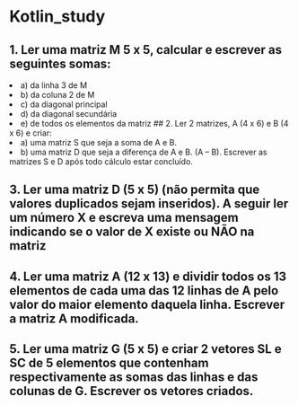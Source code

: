 # Kotlin_study
## 1. Ler uma matriz M 5 x 5, calcular e escrever as seguintes somas:
  <li> a) da linha 3 de M
  <li> b) da coluna 2 de M
  <li> c) da diagonal principal
  <li> d) da diagonal secundária
  <li> e) de todos os elementos da matriz
## 2. Ler 2 matrizes, A (4 x 6) e B (4 x 6) e criar:
  <li> a) uma matriz S que seja a soma de A e B.
  <li> b) uma matriz D que seja a diferença de A e B. (A – B).
Escrever as matrizes S e D após todo cálculo estar concluído.
    
## 3. Ler uma matriz D (5 x 5) (não permita que valores duplicados sejam inseridos). A seguir ler um número X e escreva uma mensagem indicando se o valor de X existe ou NÃO na matriz
    
## 4. Ler uma matriz A (12 x 13) e dividir todos os 13 elementos de cada uma das 12 linhas de A pelo valor do maior elemento daquela linha. Escrever a matriz A modificada.

## 5. Ler uma matriz G (5 x 5) e criar 2 vetores SL e SC de 5 elementos que contenham respectivamente as somas das linhas e das colunas de G. Escrever os vetores criados. 

